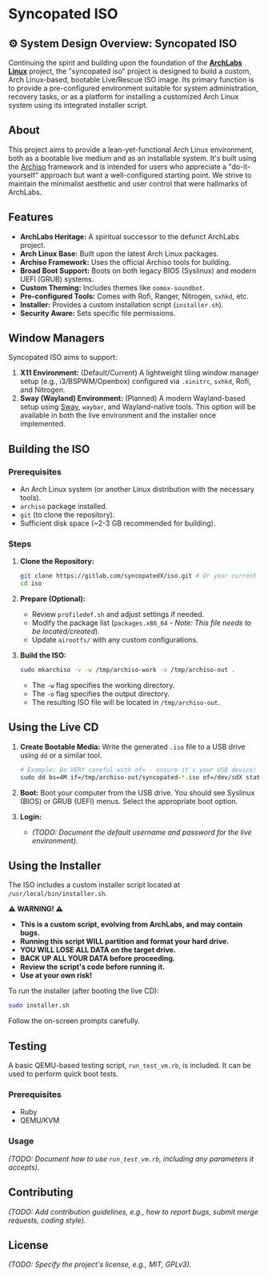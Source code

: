 # Syncopated ISO

## ⚙️ System Design Overview: Syncopated ISO

Continuing the spirit and building upon the foundation of the **[ArchLabs Linux](https://en.wikipedia.org/wiki/ArchLabs)** project, the "syncopated iso" project is designed to build a custom, Arch Linux-based, bootable Live/Rescue ISO image. Its primary function is to provide a pre-configured environment suitable for system administration, recovery tasks, or as a platform for installing a customized Arch Linux system using its integrated installer script.

## About

This project aims to provide a lean-yet-functional Arch Linux environment, both as a bootable live medium and as an installable system. It's built using the [Archiso](https://wiki.archlinux.org/title/Archiso) framework and is intended for users who appreciate a "do-it-yourself" approach but want a well-configured starting point. We strive to maintain the minimalist aesthetic and user control that were hallmarks of ArchLabs.

## Features

* **ArchLabs Heritage:** A spiritual successor to the defunct ArchLabs project.
* **Arch Linux Base:** Built upon the latest Arch Linux packages.
* **Archiso Framework:** Uses the official Archiso tools for building.
* **Broad Boot Support:** Boots on both legacy BIOS (Syslinux) and modern UEFI (GRUB) systems.
* **Custom Theming:** Includes themes like `oomox-soundbot`.
* **Pre-configured Tools:** Comes with Rofi, Ranger, Nitrogen, `sxhkd`, etc.
* **Installer:** Provides a custom installation script (`installer.sh`).
* **Security Aware:** Sets specific file permissions.

## Window Managers

Syncopated ISO aims to support:

1. **X11 Environment:** (Default/Current) A lightweight tiling window manager setup (e.g., i3/BSPWM/Openbox) configured via `.xinitrc`, `sxhkd`, Rofi, and Nitrogen.
2. **Sway (Wayland) Environment:** (Planned) A modern Wayland-based setup using [Sway](https://github.com/swaywm/sway/wiki), `waybar`, and Wayland-native tools. This option will be available in both the live environment and the installer once implemented.

## Building the ISO

### Prerequisites

* An Arch Linux system (or another Linux distribution with the necessary tools).
* `archiso` package installed.
* `git` (to clone the repository).
* Sufficient disk space (\~2-3 GB recommended for building).

### Steps

1. **Clone the Repository:**

    ```bash
    git clone https://gitlab.com/syncopatedX/iso.git # Or your current repo URL
    cd iso
    ```

2. **Prepare (Optional):**
      * Review `profiledef.sh` and adjust settings if needed.
      * Modify the package list (`packages.x86_64` - *Note: This file needs to be located/created*).
      * Update `airootfs/` with any custom configurations.

3. **Build the ISO:**

    ```bash
    sudo mkarchiso -v -w /tmp/archiso-work -o /tmp/archiso-out .
    ```

      * The `-w` flag specifies the working directory.
      * The `-o` flag specifies the output directory.
      * The resulting ISO file will be located in `/tmp/archiso-out`.

## Using the Live CD

1. **Create Bootable Media:** Write the generated `.iso` file to a USB drive using `dd` or a similar tool.

    ```bash
    # Example: Be VERY careful with of= - ensure it's your USB device!
    sudo dd bs=4M if=/tmp/archiso-out/syncopated-*.iso of=/dev/sdX status=progress oflag=sync
    ```

2. **Boot:** Boot your computer from the USB drive. You should see Syslinux (BIOS) or GRUB (UEFI) menus. Select the appropriate boot option.

3. **Login:**
      * *(TODO: Document the default username and password for the live environment).*

## Using the Installer

The ISO includes a custom installer script located at `/usr/local/bin/installer.sh`.

**⚠️ WARNING\! ⚠️**

* **This is a custom script, evolving from ArchLabs, and may contain bugs.**
* **Running this script WILL partition and format your hard drive.**
* **YOU WILL LOSE ALL DATA on the target drive.**
* **BACK UP ALL YOUR DATA before proceeding.**
* **Review the script's code before running it.**
* **Use at your own risk\!**

To run the installer (after booting the live CD):

```bash
sudo installer.sh
```

Follow the on-screen prompts carefully.

## Testing

A basic QEMU-based testing script, `run_test_vm.rb`, is included. It can be used to perform quick boot tests.

### Prerequisites

* Ruby
* QEMU/KVM

### Usage

*(TODO: Document how to use `run_test_vm.rb`, including any parameters it accepts).*

## Contributing

*(TODO: Add contribution guidelines, e.g., how to report bugs, submit merge requests, coding style).*

## License

*(TODO: Specify the project's license, e.g., MIT, GPLv3).*
